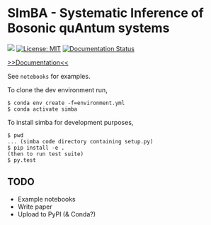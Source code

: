 
# SImBA - Systematic Inference of Bosonic quAntum systems

![](https://github.com/joebentley/simba/workflows/Python%20application/badge.svg)
[![License: MIT](https://img.shields.io/badge/License-MIT-yellow.svg)](https://opensource.org/licenses/MIT)
[![Documentation Status](https://readthedocs.org/projects/pip/badge/?version=stable)](http://pip.pypa.io/en/stable/?badge=stable)

[>>Documentation<<](https://simbapy.readthedocs.io/en/latest/)

See `notebooks` for examples.

To clone the dev environment run,

```
$ conda env create -f=environment.yml
$ conda activate simba
```

To install simba for development purposes,

```
$ pwd
... (simba code directory containing setup.py)
$ pip install -e .
(then to run test suite)
$ py.test
```

## TODO

* Example notebooks
* Write paper
* Upload to PyPI (& Conda?)
